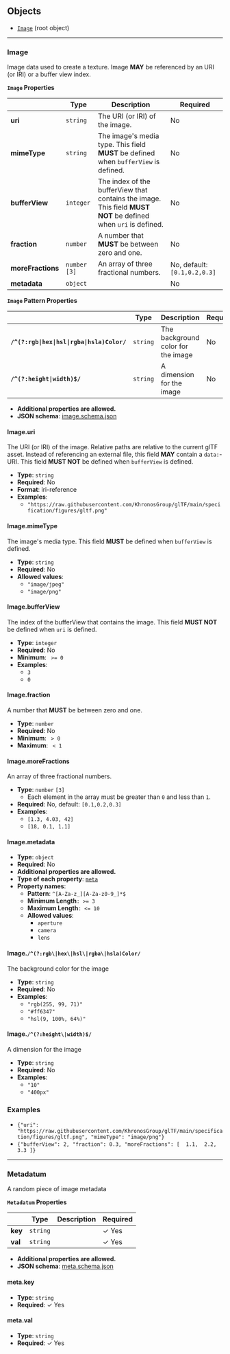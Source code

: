 ## Objects
* [`Image`](#reference-image) (root object)


---------------------------------------
<a name="reference-image"></a>
### Image

Image data used to create a texture. Image **MAY** be referenced by an URI (or IRI) or a buffer view index.

**`Image` Properties**

|   |Type|Description|Required|
|---|---|---|---|
|**uri**|`string`|The URI (or IRI) of the image.|No|
|**mimeType**|`string`|The image's media type. This field **MUST** be defined when `bufferView` is defined.|No|
|**bufferView**|`integer`|The index of the bufferView that contains the image. This field **MUST NOT** be defined when `uri` is defined.|No|
|**fraction**|`number`|A number that **MUST** be between zero and one.|No|
|**moreFractions**|`number` `[3]`|An array of three fractional numbers.|No, default: `[0.1,0.2,0.3]`|
|**metadata**|`object`||No|

**`Image` Pattern Properties**

|   |Type|Description|Required|
|---|---|---|---|
|**`/^(?:rgb\|hex\|hsl\|rgba\|hsla)Color/`**|`string`|The background color for the image|No|
|**`/^(?:height\|width)$/`**|`string`|A dimension for the image|No|

* **Additional properties are allowed.**
* **JSON schema**: [image.schema.json](schema/image.schema.json)

#### Image.uri

The URI (or IRI) of the image.  Relative paths are relative to the current glTF asset.  Instead of referencing an external file, this field **MAY** contain a `data:`-URI. This field **MUST NOT** be defined when `bufferView` is defined.

* **Type**: `string`
* **Required**: No
* **Format**: iri-reference
* **Examples**:
    * `"https://raw.githubusercontent.com/KhronosGroup/glTF/main/specification/figures/gltf.png"`

#### Image.mimeType

The image's media type. This field **MUST** be defined when `bufferView` is defined.

* **Type**: `string`
* **Required**: No
* **Allowed values**:
    * `"image/jpeg"`
    * `"image/png"`

#### Image.bufferView

The index of the bufferView that contains the image. This field **MUST NOT** be defined when `uri` is defined.

* **Type**: `integer`
* **Required**: No
* **Minimum**: ` >= 0`
* **Examples**:
    * `3`
    * `0`

#### Image.fraction

A number that **MUST** be between zero and one.

* **Type**: `number`
* **Required**: No
* **Minimum**: ` > 0`
* **Maximum**: ` < 1`

#### Image.moreFractions

An array of three fractional numbers.

* **Type**: `number` `[3]`
    * Each element in the array must be greater than `0` and less than `1`.
* **Required**: No, default: `[0.1,0.2,0.3]`
* **Examples**:
    * `[1.3, 4.03, 42]`
    * `[18, 0.1, 1.1]`

#### Image.metadata

* **Type**: `object`
* **Required**: No
* **Additional properties are allowed.**
* **Type of each property**: [`meta`](#reference-meta)
* **Property names**:
    * **Pattern**: `^[A-Za-z_][A-Za-z0-9_]*$`
    * **Minimum Length**`: >= 3`
    * **Maximum Length**`: <= 10`
    * **Allowed values**:
        * `aperture`
        * `camera`
        * `lens`



#### Image.`/^(?:rgb\|hex\|hsl\|rgba\|hsla)Color/`

The background color for the image

* **Type**: `string`
* **Required**: No
* **Examples**:
    * `"rgb(255, 99, 71)"`
    * `"#ff6347"`
    * `"hsl(9, 100%, 64%)"`

#### Image.`/^(?:height\|width)$/`

A dimension for the image

* **Type**: `string`
* **Required**: No
* **Examples**:
    * `"10"`
    * `"400px"`


### Examples

* `{"uri": "https://raw.githubusercontent.com/KhronosGroup/glTF/main/specification/figures/gltf.png", "mimeType": "image/png"}`
* `{"bufferView": 2, "fraction": 0.3, "moreFractions": [  1.1,  2.2,  3.3 ]}`




---------------------------------------
<a name="reference-meta"></a>
### Metadatum

A random piece of image metadata

**`Metadatum` Properties**

|   |Type|Description|Required|
|---|---|---|---|
|**key**|`string`|| &#10003; Yes|
|**val**|`string`|| &#10003; Yes|

* **Additional properties are allowed.**
* **JSON schema**: [meta.schema.json](schema/meta.schema.json)

#### meta.key

* **Type**: `string`
* **Required**:  &#10003; Yes

#### meta.val

* **Type**: `string`
* **Required**:  &#10003; Yes


